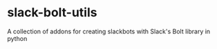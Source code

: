 # slack-bolt-utils
A collection of addons for creating slackbots with Slack's Bolt library in python

